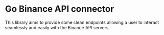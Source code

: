 # Go Binance API connector

This library aims to provide some clean endpoints allowing a user to interact seamlessly
and easily with the Binance API servers.

